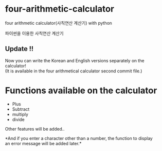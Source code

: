 # four-arithmetic-calculator
four arithmetic calculator(사칙연산 계산기) with python

파이썬을 이용한 사칙연산 계산기

## Update !!
Now you can write the Korean and English versions separately on the calculator!       
(It is available in the four arithmetical calculator second commit file.)

# Functions available on the calculator
* Plus
* Subtract
* multiply
* divide

Other features will be added..

\*And if you enter a character other than a number, the function to display an error message will be added later.\*
